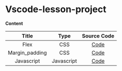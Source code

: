# Vscode-lesson-project

**Content**

| Title | Type |  Source Code   |
| :---: | :--: | :------------: |
| Flex  | CSS  | [Code](./flex) |
| Margin_padding  | CSS  | [Code](./margin_padding) |
| Javascript  | Javascript | [Code](./javascript) |
